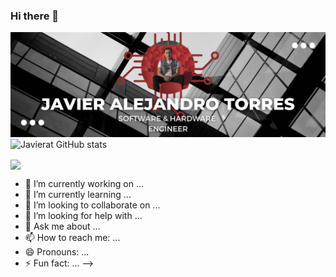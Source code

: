 ### Hi there 👋
![alt text](front-page.png)
![Javierat GitHub stats](https://github-readme-stats.vercel.app/api?username=javierat&show_icons=true&theme=radical)

<a href="https://github.com/javierat/javierat">
  <img align="center" src="https://github-readme-stats.vercel.app/api/top-langs/?username=javierat&hide=java,html,tex&title_color=800080&text_color=75E6DA&icon_color=FFD700&bg_color=1d1f21" />

</a>

- 🔭 I’m currently working on ...
- 🌱 I’m currently learning ...
- 👯 I’m looking to collaborate on ...
- 🤔 I’m looking for help with ...
- 💬 Ask me about ...
- 📫 How to reach me: ...
- 😄 Pronouns: ...
- ⚡ Fun fact: ...
-->
